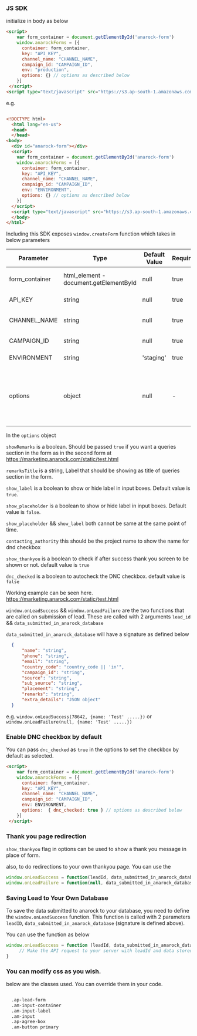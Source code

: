 ### JS SDK 

initialize in body as below

```html
<script>
    var form_container = document.getElementById('anarock-form')
    window.anarockForms = [{
      container: form_container,
      key: "API_KEY",
      channel_name: "CHANNEL_NAME",
      campaign_id: "CAMPAIGN_ID",
      env: "production",
      options: {} // options as described below
    }]
 </script>
<script type="text/javascript" src="https://s3.ap-south-1.amazonaws.com/anarock.misc/form.js" async defer></script></head>
```

e.g.

```html

<!DOCTYPE html>
  <html lang="en-us">
  <head>
  </head>
<body>
  <div id="anarock-form"></div>
  <script>
    var form_container = document.getElementById('anarock-form')
    window.anarockForms = [{
      container: form_container,
      key: "API_KEY",
      channel_name: "CHANNEL_NAME",
      campaign_id: "CAMPAIGN_ID",
      env: "ENVIRONMENT",
      options: {} // options as described below
    }]
  </script>
  <script type="text/javascript" src="https://s3.ap-south-1.amazonaws.com/anarock.misc/form.js" async defer></script>
  </body>
</html>
```

Including this SDK exposes `window.createForm` function which takes in below parameters

| Parameter | Type | Default Value | Required | Description |
| --- | --- | --- | --- | --- |
| form_container | html_element - document.getElementById | null | true | html_element where the form should be placed |
| API_KEY | string | null | true | API Key given by anarock team |
| CHANNEL_NAME | string | null | true | CHANNEL NAME given by anarock team |
| CAMPAIGN_ID | string | null | true | CAMPAIGN ID given by anarock team |
| ENVIRONMENT | string | 'staging' | true | possible values are `staging` or `production` |
| options | object | null | - | possible keys are `showRemarks` or `remarksTitle`, `show_label`, `show_placeholder`, `contacting_authority`, `show_thankyou`, `dnc_checked` |


In the `options` object 

`showRemarks` is a boolean. Should be passed `true` if you want a queries section in the form as in the second form at https://marketing.anarock.com/static/test.html

`remarksTitle` is a string, Label that should be showing as title of queries section in the form. 

`show_label` is a boolean to show or hide label in input boxes. Default value is `true`.

`show_placeholder` is a boolean to show or hide label in input boxes. Default value is `false`.

`show_placeholder` && `show_label` both cannot be same at the same point of time.

`contacting_authority` this should be the project name to show the name for dnd checkbox

`show_thankyou` is a boolean to check if after success thank you screen to be shown or not. default value is `true`

`dnc_checked` is a boolean to autocheck the DNC checkbox. default value is `false`

Working example can be seen here. https://marketing.anarock.com/static/test.html

`window.onLeadSuccess` && `window.onLeadFailure` are the two functions that are called on submission of lead. These are called with 2 arguments  `lead_id` && `data_submitted_in_anarock_database`


`data_submitted_in_anarock_database` will have a signature as defined below

```json
  {
      "name": "string",
      "phone": "string",
      "email": "string",
      "country_code": "country_code || 'in'",
      "campaign_id": "string",
      "source": "string",
      "sub_source": "string",
      "placement": "string",
      "remarks": "string",
      "extra_details": "JSON object"
  }
```

e.g. `window.onLeadSuccess(78642, {name: 'Test' .....})` or `window.onLeadFailure(null, {name: 'Test' .....})`

### Enable DNC checkbox by default

You can pass `dnc_checked` as `true` in the options to set the checkbox by default as selected.


```html
<script>
    var form_container = document.getElementById('anarock-form')
    window.anarockForms = [{
      container: form_container,
      key: "API_KEY",
      channel_name: "CHANNEL_NAME",
      campaign_id: "CAMPAIGN_ID",
      env: ENVIRONMENT,
      options:  { dnc_checked: true } // options as described below
    }]
 </script>
```


### Thank you page redirection

`show_thankyou` flag in options can be used to show a thank you message in place of form.

also, to do redirections to your own thankyou page. You can use the 

```js
window.onLeadSuccess = function(leadId, data_submitted_in_anarock_database) { window.location.href = '/thankyou'; }
window.onLeadFailure = function(null, data_submitted_in_anarock_database) { window.location.href = '/thankyou'; }
```

### Saving Lead to Your Own Database

To save the data submitted to anarock to your database, you need to define the `window.onLeadSuccess` function. This function is called with 2 parameters `leadID`, `data_submitted_in_anarock_database` (signature is defined above). 

You can use the function as below

```js
window.onLeadSuccess = function (leadId, data_submitted_in_anarock_database) {
     // Make the API request to your server with leadId and data stored.
}
```

### You can modify css as you wish.

below are the classes used. You can override them in your code.

```html

  .ap-lead-form
  .am-input-container
  .am-input-label
  .am-input
  .ap-agree-box
  .am-button primary
```

